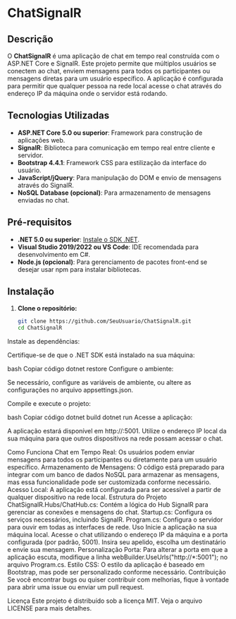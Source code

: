 # ChatSignalR

## Descrição

O **ChatSignalR** é uma aplicação de chat em tempo real construída com o ASP.NET Core e SignalR. Este projeto permite que múltiplos usuários se conectem ao chat, enviem mensagens para todos os participantes ou mensagens diretas para um usuário específico. A aplicação é configurada para permitir que qualquer pessoa na rede local acesse o chat através do endereço IP da máquina onde o servidor está rodando.

## Tecnologias Utilizadas

- **ASP.NET Core 5.0 ou superior**: Framework para construção de aplicações web.
- **SignalR**: Biblioteca para comunicação em tempo real entre cliente e servidor.
- **Bootstrap 4.4.1**: Framework CSS para estilização da interface do usuário.
- **JavaScript/jQuery**: Para manipulação do DOM e envio de mensagens através do SignalR.
- **NoSQL Database (opcional)**: Para armazenamento de mensagens enviadas no chat.

## Pré-requisitos

- **.NET 5.0 ou superior**: [Instale o SDK .NET](https://dotnet.microsoft.com/download).
- **Visual Studio 2019/2022 ou VS Code**: IDE recomendada para desenvolvimento em C#.
- **Node.js (opcional)**: Para gerenciamento de pacotes front-end se desejar usar npm para instalar bibliotecas.

## Instalação

1. **Clone o repositório:**

   ```bash
   git clone https://github.com/SeuUsuario/ChatSignalR.git
   cd ChatSignalR
Instale as dependências:

Certifique-se de que o .NET SDK está instalado na sua máquina:

bash
Copiar código
dotnet restore
Configure o ambiente:

Se necessário, configure as variáveis de ambiente, ou altere as configurações no arquivo appsettings.json.

Compile e execute o projeto:

bash
Copiar código
dotnet build
dotnet run
Acesse a aplicação:

A aplicação estará disponível em http://<SeuIPLocal>:5001. Utilize o endereço IP local da sua máquina para que outros dispositivos na rede possam acessar o chat.

Como Funciona
Chat em Tempo Real: Os usuários podem enviar mensagens para todos os participantes ou diretamente para um usuário específico.
Armazenamento de Mensagens: O código está preparado para integrar com um banco de dados NoSQL para armazenar as mensagens, mas essa funcionalidade pode ser customizada conforme necessário.
Acesso Local: A aplicação está configurada para ser acessível a partir de qualquer dispositivo na rede local.
Estrutura do Projeto
ChatSignalR.Hubs/ChatHub.cs: Contém a lógica do Hub SignalR para gerenciar as conexões e mensagens do chat.
Startup.cs: Configura os serviços necessários, incluindo SignalR.
Program.cs: Configura o servidor para ouvir em todas as interfaces de rede.
Uso
Inicie a aplicação na sua máquina local.
Acesse o chat utilizando o endereço IP da máquina e a porta configurada (por padrão, 5001).
Insira seu apelido, escolha um destinatário e envie sua mensagem.
Personalização
Porta: Para alterar a porta em que a aplicação escuta, modifique a linha webBuilder.UseUrls("http://*:5001"); no arquivo Program.cs.
Estilo CSS: O estilo da aplicação é baseado em Bootstrap, mas pode ser personalizado conforme necessário.
Contribuição
Se você encontrar bugs ou quiser contribuir com melhorias, fique à vontade para abrir uma issue ou enviar um pull request.

Licença
Este projeto é distribuído sob a licença MIT. Veja o arquivo LICENSE para mais detalhes.
